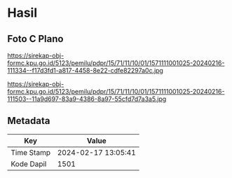 # Hasil

## Foto C Plano

https://sirekap-obj-formc.kpu.go.id/5123/pemilu/pdpr/15/71/11/10/01/1571111001025-20240216-111334--f17d3fd1-a817-4458-8e22-cdfe82297a0c.jpg

https://sirekap-obj-formc.kpu.go.id/5123/pemilu/pdpr/15/71/11/10/01/1571111001025-20240216-111503--11a9d697-83a9-4386-8a97-55cfd7d7a3a5.jpg


## Metadata

| Key        | Value               |
| ---------- | ------------------- |
| Time Stamp | 2024-02-17 13:05:41 |
| Kode Dapil | 1501                |




